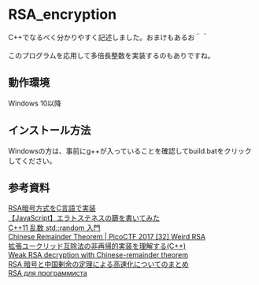 # RSA_encryption
C++でなるべく分かりやすく記述しました。おまけもあるお＾＾<br><br>
このプログラムを応用して多倍長整数を実装するのもありですね。

## 動作環境
Windows 10以降<br>

## インストール方法
Windowsの方は、事前にg++が入っていることを確認してbuild.batをクリックしてください。<br>

## 参考資料
[RSA暗号方式をC言語で実装](https://qiita.com/tcb78/items/3eaa4a222bd544012db5)<br>
[【JavaScript】エラトステネスの篩を書いてみた](https://qiita.com/ikemonn/items/005b51acc72994f864ba)<br>
[C++11 乱数 std::random 入門](http://s170199.ppp.asahi-net.or.jp/tech/cpp/random.html)<br>
[Chinese Remainder Theorem | PicoCTF 2017 [32] Weird RSA](https://www.youtube.com/watch?v=Qvm7nDDHbWs)<br>
[拡張ユークリッド互除法の非再帰的実装を理解する(C++)](https://scol.hatenablog.com/entry/2019/10/19/180000)<br>
[Weak RSA decryption with Chinese-remainder theorem](https://www.geeksforgeeks.org/weak-rsa-decryption-chinese-remainder-theorem/)<br>
[RSA 暗号と中国剰余の定理による高速化についてのまとめ](https://blog.yukii.work/posts/2021-12-22-rsa-and-chinese-remainder-theorem/)<br>
[RSA для программиста](https://z0mbie.daemonlab.org/rsa.html)
